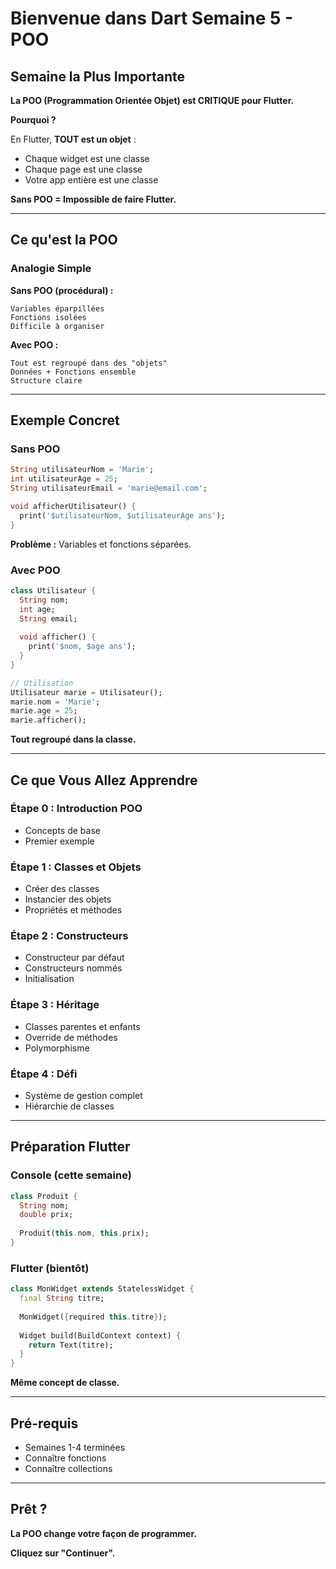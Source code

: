 # Bienvenue dans Dart Semaine 5 - POO

## Semaine la Plus Importante

**La POO (Programmation Orientée Objet) est CRITIQUE pour Flutter.**

**Pourquoi ?**

En Flutter, **TOUT est un objet** :
- Chaque widget est une classe
- Chaque page est une classe
- Votre app entière est une classe

**Sans POO = Impossible de faire Flutter.**

---

## Ce qu'est la POO

### Analogie Simple

**Sans POO (procédural) :**
```
Variables éparpillées
Fonctions isolées
Difficile à organiser
```

**Avec POO :**
```
Tout est regroupé dans des "objets"
Données + Fonctions ensemble
Structure claire
```

---

## Exemple Concret

### Sans POO

```dart
String utilisateurNom = 'Marie';
int utilisateurAge = 25;
String utilisateurEmail = 'marie@email.com';

void afficherUtilisateur() {
  print('$utilisateurNom, $utilisateurAge ans');
}
```

**Problème :** Variables et fonctions séparées.

### Avec POO

```dart
class Utilisateur {
  String nom;
  int age;
  String email;
  
  void afficher() {
    print('$nom, $age ans');
  }
}

// Utilisation
Utilisateur marie = Utilisateur();
marie.nom = 'Marie';
marie.age = 25;
marie.afficher();
```

**Tout regroupé dans la classe.**

---

## Ce que Vous Allez Apprendre

### Étape 0 : Introduction POO
- Concepts de base
- Premier exemple

### Étape 1 : Classes et Objets
- Créer des classes
- Instancier des objets
- Propriétés et méthodes

### Étape 2 : Constructeurs
- Constructeur par défaut
- Constructeurs nommés
- Initialisation

### Étape 3 : Héritage
- Classes parentes et enfants
- Override de méthodes
- Polymorphisme

### Étape 4 : Défi
- Système de gestion complet
- Hiérarchie de classes

---

## Préparation Flutter

### Console (cette semaine)

```dart
class Produit {
  String nom;
  double prix;
  
  Produit(this.nom, this.prix);
}
```

### Flutter (bientôt)

```dart
class MonWidget extends StatelessWidget {
  final String titre;
  
  MonWidget({required this.titre});
  
  Widget build(BuildContext context) {
    return Text(titre);
  }
}
```

**Même concept de classe.**

---

## Pré-requis

- Semaines 1-4 terminées
- Connaître fonctions
- Connaître collections

---

## Prêt ?

**La POO change votre façon de programmer.**

**Cliquez sur "Continuer".**


